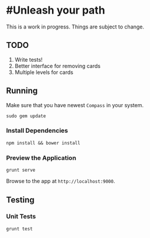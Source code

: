 # #Unleash your path

This is a work in progress. Things are subject to change.

## TODO

1. Write tests!
2. Better interface for removing cards
3. Multiple levels for cards

## Running

Make sure that you have newest `Compass` in your system.

```
sudo gem update
```

### Install Dependencies

```
npm install && bower install
```

### Preview the Application

```
grunt serve
```

Browse to the app at `http://localhost:9000`.


## Testing

### Unit Tests

```
grunt test
```
